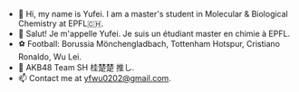 - 👋 Hi, my name is Yufei. I am a master's student in Molecular & Biological Chemistry at EPFL🇨🇭. 
- 👋 Salut! Je m'appelle Yufei. Je suis un étudiant master en chimie à EPFL.
- ⚽️ Football: Borussia Mönchengladbach, Tottenham Hotspur, Cristiano Ronaldo, Wu Lei. 
- 🐇 AKB48 Team SH 桂楚楚 推し. 
- 📫 Contact me at yfwu0202@gmail.com. 
